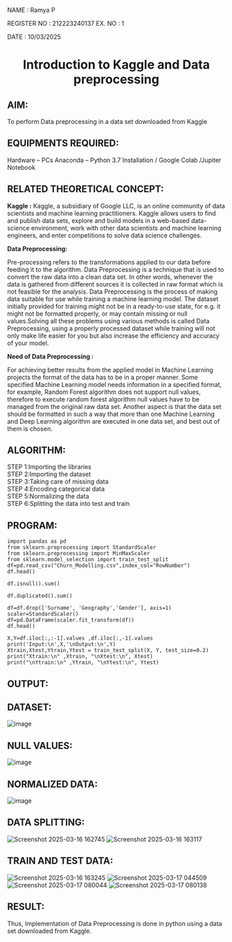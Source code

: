 NAME : Ramya P


REGISTER NO : 212223240137
EX. NO : 1


DATE : 10/03/2025


<H1 ALIGN =CENTER> Introduction to Kaggle and Data preprocessing</H1>

## AIM:

To perform Data preprocessing in a data set downloaded from Kaggle

## EQUIPMENTS REQUIRED:
Hardware – PCs
Anaconda – Python 3.7 Installation / Google Colab /Jupiter Notebook

## RELATED THEORETICAL CONCEPT:

**Kaggle :**
Kaggle, a subsidiary of Google LLC, is an online community of data scientists and machine learning practitioners. Kaggle allows users to find and publish data sets, explore and build models in a web-based data-science environment, work with other data scientists and machine learning engineers, and enter competitions to solve data science challenges.

**Data Preprocessing:**

Pre-processing refers to the transformations applied to our data before feeding it to the algorithm. Data Preprocessing is a technique that is used to convert the raw data into a clean data set. In other words, whenever the data is gathered from different sources it is collected in raw format which is not feasible for the analysis.
Data Preprocessing is the process of making data suitable for use while training a machine learning model. The dataset initially provided for training might not be in a ready-to-use state, for e.g. it might not be formatted properly, or may contain missing or null values.Solving all these problems using various methods is called Data Preprocessing, using a properly processed dataset while training will not only make life easier for you but also increase the efficiency and accuracy of your model.

**Need of Data Preprocessing :**

For achieving better results from the applied model in Machine Learning projects the format of the data has to be in a proper manner. Some specified Machine Learning model needs information in a specified format, for example, Random Forest algorithm does not support null values, therefore to execute random forest algorithm null values have to be managed from the original raw data set.
Another aspect is that the data set should be formatted in such a way that more than one Machine Learning and Deep Learning algorithm are executed in one data set, and best out of them is chosen.


## ALGORITHM:
STEP 1:Importing the libraries<BR>
STEP 2:Importing the dataset<BR>
STEP 3:Taking care of missing data<BR>
STEP 4:Encoding categorical data<BR>
STEP 5:Normalizing the data<BR>
STEP 6:Splitting the data into test and train<BR>

##  PROGRAM:
```
import pandas as pd                                                
from sklearn.preprocessing import StandardScaler
from sklearn.preprocessing import MinMaxScaler
from sklearn.model_selection import train_test_split
df=pd.read_csv("Churn_Modelling.csv",index_col="RowNumber")         
df.head()
```

```
df.isnull().sum()                                                   
```
```
df.duplicated().sum()                                               
```
```
df=df.drop(['Surname', 'Geography','Gender'], axis=1)               
scaler=StandardScaler()                                             
df=pd.DataFrame(scaler.fit_transform(df))
df.head()
```
```
X,Y=df.iloc[:,:-1].values ,df.iloc[:,-1].values                     
print('Input:\n',X,'\nOutput:\n',Y) 
Xtrain,Xtest,Ytrain,Ytest = train_test_split(X, Y, test_size=0.2)   
print("Xtrain:\n" ,Xtrain, "\nXtest:\n", Xtest)                     
print("\nYtrain:\n" ,Ytrain, "\nYtest:\n", Ytest)                   
```
## OUTPUT:
## DATASET:
![image](https://github.com/user-attachments/assets/a7ecbfc3-2363-4fc3-be76-1d142540ec41)
## NULL VALUES:
![image](https://github.com/user-attachments/assets/9e7c2a04-a6b5-422d-8867-9f1fc03daddd)
## NORMALIZED DATA:
![image](https://github.com/user-attachments/assets/be85853e-db10-474d-a959-5d254027b78e)
## DATA SPLITTING:
![Screenshot 2025-03-16 162745](https://github.com/user-attachments/assets/222eb899-c6e4-4702-98d8-74ac006638d1)
![Screenshot 2025-03-16 163117](https://github.com/user-attachments/assets/310d4097-36d2-4e8f-a124-e412ecb08633)
## TRAIN AND TEST DATA:
![Screenshot 2025-03-16 163245](https://github.com/user-attachments/assets/4f4e09e8-1175-40fc-90dd-2a35234616b6)
![Screenshot 2025-03-17 044509](https://github.com/user-attachments/assets/3496eea3-1534-40e0-b019-6211e09828d9)
![Screenshot 2025-03-17 080044](https://github.com/user-attachments/assets/907b3fcf-0cf0-4350-8d83-df0f03cd52c0)
![Screenshot 2025-03-17 080138](https://github.com/user-attachments/assets/7923c70e-cfd8-4bba-8180-13ce29b140b2)
## RESULT:
Thus, Implementation of Data Preprocessing is done in python  using a data set downloaded from Kaggle.


